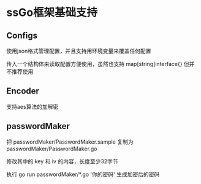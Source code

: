 # ssGo框架基础支持

## Configs

使用json格式管理配置，并且支持用环境变量来覆盖任何配置

传入一个结构体来读取配置方便使用，虽然也支持 map[string]interface{} 但并不推荐使用

## Encoder

支持aes算法的加解密

## passwordMaker

把 passwordMaker/PasswordMaker.sample 复制为 passwordMaker/PasswordMaker.go

修改其中的 key 和 iv 的内容，长度至少32字节

执行 go run passwordMaker/*.go '你的密码' 生成加密后的密码

